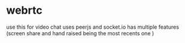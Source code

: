# webrtc
use this for video chat
uses peerjs and socket.io
has multiple features (screen share and hand raised being the most recents one )
